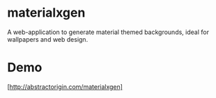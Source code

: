 # materialxgen
A web-application to generate material themed backgrounds, ideal for wallpapers and web design.

# Demo
[http://abstractorigin.com/materialxgen]
